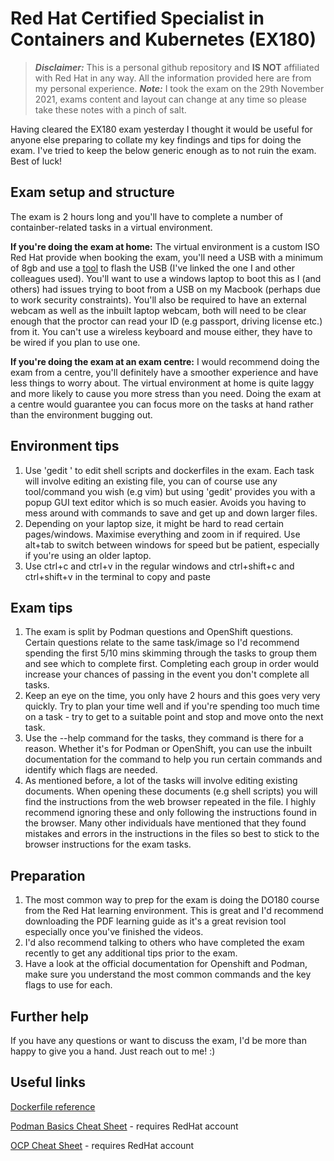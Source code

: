 # Red Hat Certified Specialist in Containers and Kubernetes (EX180)

> ***Disclaimer:*** This is a personal github repository and **IS NOT** affiliated with Red Hat in any way. All the information provided here are from my personal experience.
> ***Note:*** I took the exam on the 29th November 2021, exams content and layout can change at any time so please take these notes with a pinch of salt.

Having cleared the EX180 exam yesterday I thought it would be useful for anyone else preparing to collate my key findings and tips for doing the exam. I've tried to keep the below generic enough as to not ruin the exam. Best of luck!

## Exam setup and structure

The exam is 2 hours long and you'll have to complete a number of containber-related tasks in a virtual environment. 

**If you're doing the exam at home:**
The virtual environment is a custom ISO Red Hat provide when booking the exam, you'll need a USB with a minimum of 8gb and use a [tool](https://www.balena.io/etcher/) to flash the USB (I've linked the one I and other colleagues used). You'll want to use a windows laptop to boot this as I (and others) had issues trying to boot from a USB on my Macbook (perhaps due to work security constraints). You'll also be required to have an external webcam as well as the inbuilt laptop webcam, both will need to be clear enough that the proctor can read your ID (e.g passport, driving license etc.) from it. You can't use a wireless keyboard and mouse either, they have to be wired if you plan to use one.

**If you're doing the exam at an exam centre:**
I would recommend doing the exam from a centre, you'll definitely have a smoother experience and have less things to worry about. The virtual environment at home is quite laggy and more likely to cause you more stress than you need. Doing the exam at a centre would guarantee you can focus more on the tasks at hand rather than the environment bugging out.

## Environment tips

1. Use 'gedit <filename>' to edit shell scripts and dockerfiles in the exam. Each task will involve editing an existing file, you can of course use any tool/command you wish (e.g vim) but using 'gedit' provides you with a popup GUI text editor which is so much easier. Avoids you having to mess around with commands to save and get up and down larger files.
2. Depending on your laptop size, it might be hard to read certain pages/windows. Maximise everything and zoom in if required. Use alt+tab to switch between windows for speed but be patient, especially if you're using an older laptop.
3. Use ctrl+c and ctrl+v in the regular windows and ctrl+shift+c and ctrl+shift+v in the terminal to copy and paste

## Exam tips
  
1. The exam is split by Podman questions and OpenShift questions. Certain questions relate to the same task/image so I'd recommend spending the first 5/10 mins skimming through the tasks to group them and see which to complete first. Completing each group in order would increase your chances of passing in the event you don't complete all tasks.
2. Keep an eye on the time, you only have 2 hours and this goes very very quickly. Try to plan your time well and if you're spending too much time on a task - try to get to a suitable point and stop and move onto the next task.
3. Use the --help command for the tasks, they command is there for a reason. Whether it's for Podman or OpenShift, you can use the inbuilt documentation for the command to help you run certain commands and identify which flags are needed.
4. As mentioned before, a lot of the tasks will involve editing existing documents. When opening these documents (e.g shell scripts) you will find the instructions from the web browser repeated in the file. I highly recommend ignoring these and only following the instructions found in the browser. Many other individuals have mentioned that they found mistakes and errors in the instructions in the files so best to stick to the browser instructions for the exam tasks.

## Preparation
  
1. The most common way to prep for the exam is doing the DO180 course from the Red Hat learning environment. This is great and I'd recommend downloading the PDF learning guide as it's a great revision tool especially once you've finished the videos.
2. I'd also recommend talking to others who have completed the exam recently to get any additional tips prior to the exam.
3. Have a look at the official documentation for Openshift and Podman, make sure you understand the most common commands and the key flags to use for each.
  
## Further help
  
If you have any questions or want to discuss the exam, I'd be more than happy to give you a hand. Just reach out to me! :)
  
## Useful links
[Dockerfile reference](https://docs.docker.com/engine/reference/builder/)

[Podman Basics Cheat Sheet](https://developers.redhat.com/cheat-sheets/podman-basics) - requires RedHat account

[OCP Cheat Sheet](https://developers.redhat.com/cheat-sheets/red-hat-openshift-container-platform) - requires RedHat account
